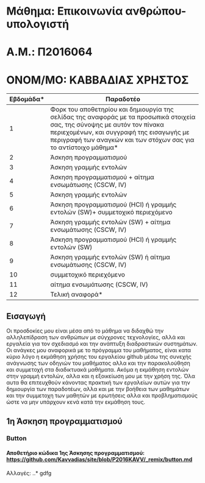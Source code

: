 # Μάθημα: Επικοινωνία ανθρώπου-υπολογιστή

# Α.Μ.: Π2016064

# ΟΝΟΜ/ΜΟ: ΚΑΒΒΑΔΙΑΣ ΧΡΗΣΤΟΣ

| Εβδομάδα* | Παραδοτέο |
| --- | --- |
| 1 | Φορκ του αποθετηρίου και δημιουργία της σελίδας της αναφοράς με τα προσωπικά στοιχεία σας, της σύνοψης με αυτόν τον πίνακα περιεχομένων, και συγγραφή της εισαγωγής με περιγραφή των αναγκών και των στόχων σας για το αντίστοιχο μάθημα* |
| 2 | Άσκηση προγραμματισμού |
| 3 | Άσκηση γραμμής εντολών |
| 4 | Άσκηση προγραμματισμού + αίτημα ενσωμάτωσης (CSCW, IV) |
| 5 | Άσκηση γραμμής εντολών |
| 6 | Άσκηση προγραμματισμού (HCI) ή γραμμής εντολών (SW)+ συμμετοχικό περιεχόμενο |
| 7 | Άσκηση γραμμής εντολών (SW) + αίτημα ενσωμάτωσης (CSCW, IV) |
| 8 | Άσκηση προγραμματισμού (HCI) ή γραμμής εντολών (SW) |
| 9 | Άσκηση γραμμής εντολών (SW) ή αίτημα ενσωμάτωσης (CSCW, IV) |
| 10 | συμμετοχικό περιεχόμενο |
| 11 | αίτημα ενσωμάτωσης (CSCW, IV) |
| 12 | Τελική αναφορά* |

## Εισαγωγή
Οι προσδοκίες μου είναι μέσα από το μάθημα να διδαχθώ την αλληλεπίδραση των ανθρώπων με σύγχρονες τεχνολογίες, αλλά και εργαλεία για τον σχεδιασμό και την ανάπτυξη διαδραστικών συστημάτων. Οι ανάγκες μου αναφορικά με το πρόγραμμα του μαθήματος, είναι κατα κύριο λόγο η εκμάθηση χρήσης του εργαλείου github μέσω της συνεχής ανάγνωσης των οδηγιών του μαθήματος αλλα και την παρακολούθηση και συμμετοχή στα διαδικτυακά μαθήματα. Ακόμα η εκμάθηση εντολών στην γραμμή εντολών, αλλα και η εξοικείωση μου με την χρήση της. Όλα αυτα θα επιτευχθούν κάνοντας πρακτική των εργαλείων αυτών για την δημιουργία των παραδοτέων, αλλα και με την βοήθεια των μαθημάτων και την συμμετοχη των μαθητών με ερωτήσεις αλλα και προβληματισμούς ώστε να μην υπάρχουν κενά κατά την εκμάθηση τους.

## 1η Άσκηση προγραμματισμού
### Button
#### Αποθετήριο κώδικα 1ης Άσκησης προγραμματισμού: https://github.com/Kavvadias/site/blob/P2016KAVV/_remix/button.md 

Αλλαγές:
..* gdfg
	
